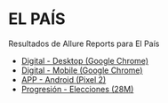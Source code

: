 # EL PAÍS

Resultados de Allure Reports para El País

- [Digital - Desktop (Google Chrome)](reports/elpais/digital/chrome-desktop/allure/index.html)
- [Digital - Mobile (Google Chrome)](reports/elpais/digital/chrome-mobile/allure/index.html)
- [APP - Android (Pixel 2)](reports/elpais/movilidad/android/allure/index.html)
- [Progresión - Elecciones (28M)](reports/elpais/elecciones/allure/index.html)
